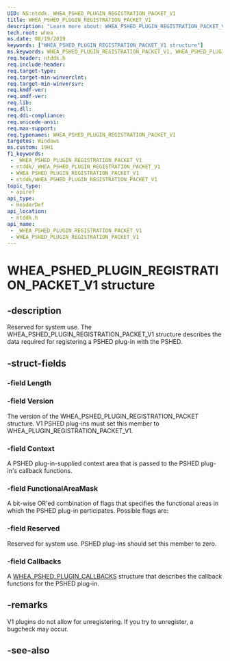 ```yaml
---
UID: NS:ntddk._WHEA_PSHED_PLUGIN_REGISTRATION_PACKET_V1
title: WHEA_PSHED_PLUGIN_REGISTRATION_PACKET_V1
description: "Learn more about: WHEA_PSHED_PLUGIN_REGISTRATION_PACKET_V1 structure"
tech.root: whea
ms.date: 08/19/2019
keywords: ["WHEA_PSHED_PLUGIN_REGISTRATION_PACKET_V1 structure"]
ms.keywords: WHEA_PSHED_PLUGIN_REGISTRATION_PACKET_V1, WHEA_PSHED_PLUGIN_REGISTRATION_PACKET_V1,
req.header: ntddk.h
req.include-header: 
req.target-type: 
req.target-min-winverclnt: 
req.target-min-winversvr: 
req.kmdf-ver: 
req.umdf-ver: 
req.lib: 
req.dll: 
req.ddi-compliance: 
req.unicode-ansi: 
req.max-support: 
req.typenames: WHEA_PSHED_PLUGIN_REGISTRATION_PACKET_V1
targetos: Windows
ms.custom: 19H1
f1_keywords:
 - _WHEA_PSHED_PLUGIN_REGISTRATION_PACKET_V1
 - ntddk/_WHEA_PSHED_PLUGIN_REGISTRATION_PACKET_V1
 - WHEA_PSHED_PLUGIN_REGISTRATION_PACKET_V1
 - ntddk/WHEA_PSHED_PLUGIN_REGISTRATION_PACKET_V1
topic_type:
 - apiref
api_type:
 - HeaderDef
api_location:
 - ntddk.h
api_name:
 - _WHEA_PSHED_PLUGIN_REGISTRATION_PACKET_V1
 - WHEA_PSHED_PLUGIN_REGISTRATION_PACKET_V1
---
```


# WHEA_PSHED_PLUGIN_REGISTRATION_PACKET_V1 structure


## -description

Reserved for system use.
The WHEA_PSHED_PLUGIN_REGISTRATION_PACKET_V1 structure describes the data required for registering a PSHED plug-in with the PSHED.

## -struct-fields

### -field Length

### -field Version

The version of the WHEA_PSHED_PLUGIN_REGISTRATION_PACKET structure. V1 PSHED plug-ins must set this member to WHEA_PLUGIN_REGISTRATION_PACKET_V1.

### -field Context

A PSHED plug-in-supplied context area that is passed to the PSHED plug-in's callback functions.

### -field FunctionalAreaMask

A bit-wise OR'ed combination of flags that specifies the functional areas in which the PSHED plug-in participates. Possible flags are:

### -field Reserved

Reserved for system use. PSHED plug-ins should set this member to zero.

### -field Callbacks

A <a href="/windows-hardware/drivers/ddi/ntddk/ns-ntddk-_whea_pshed_plugin_callbacks">WHEA_PSHED_PLUGIN_CALLBACKS</a> structure that describes the callback functions for the PSHED plug-in.

## -remarks

V1 plugins do not allow for unregistering. If you try to unregister, a bugcheck may occur.

## -see-also

